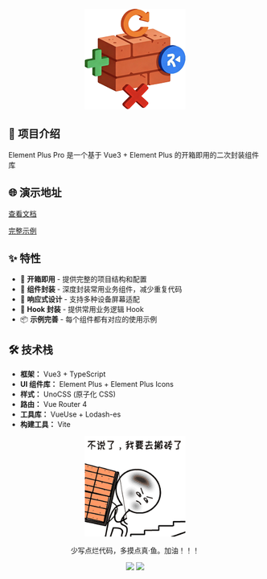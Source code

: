 <p align="center">
  <img width="200px" src="images/logo.png" />
</p>

## 🚀 项目介绍

Element Plus Pro 是一个基于 Vue3 + Element Plus 的开箱即用的二次封装组件库

## 🌐 演示地址

[查看文档](https://element-plus-pro.vercel.app/)

[完整示例](https://bricklayer-admin.vercel.app)

## ✨ 特性

- 🎯 **开箱即用** - 提供完整的项目结构和配置
- 🧩 **组件封装** - 深度封装常用业务组件，减少重复代码
- 📱 **响应式设计** - 支持多种设备屏幕适配
- 🔧 **Hook 封装** - 提供常用业务逻辑 Hook
- 📦 **示例完善** - 每个组件都有对应的使用示例

## 🛠️ 技术栈

- **框架：** Vue3 + TypeScript
- **UI 组件库：** Element Plus + Element Plus Icons
- **样式：** UnoCSS (原子化 CSS)
- **路由：** Vue Router 4
- **工具库：** VueUse + Lodash-es
- **构建工具：** Vite

<p align="center">
  <img width="200px" src="images/bricklaying.GIF" />
</p>

<p align="center">少写点烂代码，多摸点真·鱼。加油！！！</p>

<p align="center">
  <img width="100px" src="images/slow.GIF" /> 
  <img width="100px" src="images/fast.GIF" />
</p>
